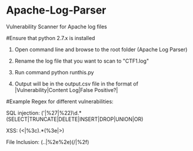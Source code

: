 # Apache-Log-Parser
Vulnerability Scanner for Apache log files

#Ensure that python 2.7.x is installed

1) Open command line and browse to the root folder (Apache Log Parser)

2) Rename the log file that you want to scan to "CTF1.log"

2) Run command python runthis.py

3) Output will be in the output.csv file in the format of |Vulnerability|Content Log|False Positive?|

#Example Regex for different vulnerabilities:

SQL injection:
(\'|%27|%22)\d.*(SELECT|TRUNCATE|DELETE|INSERT|DROP|UNION|OR)

XSS:
(<|%3c).*(%3e|>)

File Inclusion:
(..|%2e%2e)(/|%2f)
